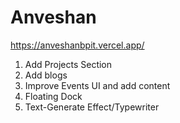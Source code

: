 # Anveshan

https://anveshanbpit.vercel.app/

1) Add Projects Section
2) Add blogs
3) Improve Events UI and add content
4) Floating Dock
5) Text-Generate Effect/Typewriter
